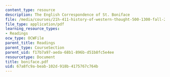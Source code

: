 ```yaml
---
content_type: resource
description: The English Correspondence of St. Boniface
file: /media/courses/21h-411-history-of-western-thought-500-1300-fall-2004/67a8fc9abeab102d918b4175767c764b_boniface.pdf
file_type: application/pdf
learning_resource_types:
- Readings
ocw_type: OCWFile
parent_title: Readings
parent_type: CourseSection
parent_uid: f17b7a97-aeda-68b1-896b-d51b8fc5e4ee
resourcetype: Document
title: boniface.pdf
uid: 67a8fc9a-beab-102d-918b-4175767c764b
---
```

